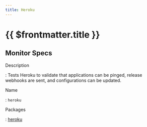 ```yaml
---
title: Heroku
---
```


# {{ $frontmatter.title }}

## Monitor Specs

Description

: Tests Heroku to validate that applications can be pinged, release webhooks are sent, and configurations can be updated.

Name

: `heroku`

Packages

: [heroku](heroku_heroku.md)


<!--@include: /parts/_1.md-->


<!--@include: /parts/_2.md-->